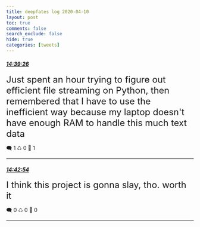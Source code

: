 ```yaml
---
title: deepfates log 2020-04-10
layout: post
toc: true
comments: false
search_exclude: false
hide: true
categories: [tweets]
---
```



#### <a href = "https://twitter.com/deepfates/status/1248712214057377792">*14:39:26*</a>

<font size="5">Just spent an hour trying to figure out efficient file streaming on Python, then remembered that I have to use the inefficient way because my laptop doesn't have enough RAM to handle this much text data</font>



🗨️ 1 ♺ 0 🤍  1   

---
    
#### <a href = "https://twitter.com/deepfates/status/1248713088422924288">*14:42:54*</a>

<font size="5">I think this project is gonna slay, tho. worth it</font>



🗨️ 0 ♺ 0 🤍  0   

---
    
            

